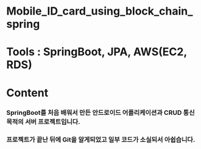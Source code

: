 # Mobile_ID_card_using_block_chain_spring

# Tools : SpringBoot, JPA, AWS(EC2, RDS)

# Content
### SpringBoot를 처음 배워서 만든 안드로이드 어플리케이션과 CRUD 통신 목적의 서버 프로젝트입니다.
### 프로젝트가 끝난 뒤에 Git을 알게되었고 일부 코드가 소실되서 아쉽습니다.
